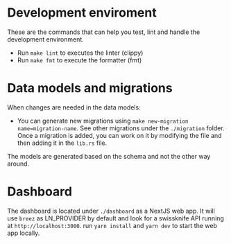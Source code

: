 # Development enviroment

These are the commands that can help you test, lint and handle the development environment.

- Run `make lint` to executes the linter (clippy)
- Run `make fmt` to execute the formatter (fmt)

# Data models and migrations

When changes are needed in the data models:

- You can generate new migrations using `make new-migration name=migration-name`. See other migrations under the `./migration` folder. Once a migration is added, you can work on it by modifying the file and then adding it in the `lib.rs` file.

The models are generated based on the schema and not the other way around.

# Dashboard

The dashboard is located under `./dashboard` as a NextJS web app. It will use `breez` as LN_PROVIDER by default and look for a swissknife API running at `http://localhost:3000`. run `yarn install` and `yarn dev` to start the web app locally.
